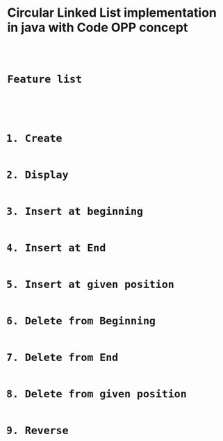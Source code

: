 # Circular Linked List implementation in java with Code OPP concept
<pre>
    <code>
    <h1>Feature list </h>
	    <ol>
	     <li>Create</li>
	     <li>Display</li>
	     <li>Insert at beginning</li>
	     <li>Insert at End</li>
	     <li>Insert at given position</li>       
	     <li>Delete from Beginning</li>
	     <li>Delete from End</li>
	     <li>Delete from given position</li>
	     <li>Reverse</li>
	    </ol>
    </code>
</pre>